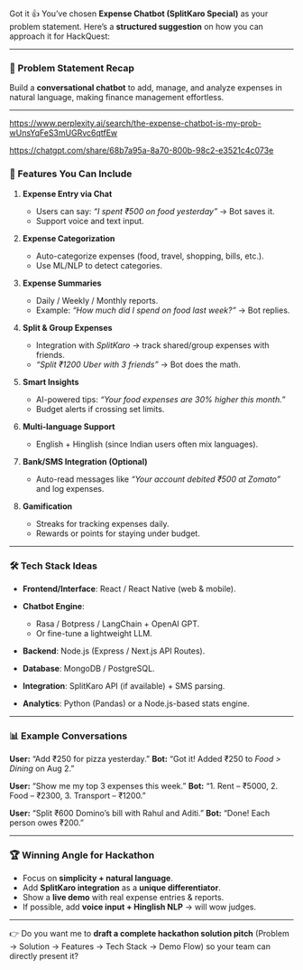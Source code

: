 Got it 👍 You’ve chosen **Expense Chatbot (SplitKaro Special)** as your problem statement.
Here’s a **structured suggestion** on how you can approach it for HackQuest:

---

### 🚀 Problem Statement Recap

Build a **conversational chatbot** to add, manage, and analyze expenses in natural language, making finance management effortless.

---
https://www.perplexity.ai/search/the-expense-chatbot-is-my-prob-wUnsYqFeS3mUGRvc6qtfEw

https://chatgpt.com/share/68b7a95a-8a70-800b-98c2-e3521c4c073e



### 🔑 Features You Can Include

1. **Expense Entry via Chat**

   * Users can say: *“I spent ₹500 on food yesterday”* → Bot saves it.
   * Support voice and text input.

2. **Expense Categorization**

   * Auto-categorize expenses (food, travel, shopping, bills, etc.).
   * Use ML/NLP to detect categories.

3. **Expense Summaries**

   * Daily / Weekly / Monthly reports.
   * Example: *“How much did I spend on food last week?”* → Bot replies.

4. **Split & Group Expenses**

   * Integration with *SplitKaro* → track shared/group expenses with friends.
   * *“Split ₹1200 Uber with 3 friends”* → Bot does the math.

5. **Smart Insights**

   * AI-powered tips: *“Your food expenses are 30% higher this month.”*
   * Budget alerts if crossing set limits.

6. **Multi-language Support**

   * English + Hinglish (since Indian users often mix languages).

7. **Bank/SMS Integration (Optional)**

   * Auto-read messages like *“Your account debited ₹500 at Zomato”* and log expenses.

8. **Gamification**

   * Streaks for tracking expenses daily.
   * Rewards or points for staying under budget.

---

### 🛠 Tech Stack Ideas

* **Frontend/Interface**: React / React Native (web & mobile).
* **Chatbot Engine**:

  * Rasa / Botpress / LangChain + OpenAI GPT.
  * Or fine-tune a lightweight LLM.
* **Backend**: Node.js (Express / Next.js API Routes).
* **Database**: MongoDB / PostgreSQL.
* **Integration**: SplitKaro API (if available) + SMS parsing.
* **Analytics**: Python (Pandas) or a Node.js-based stats engine.

---

### 📊 Example Conversations

**User:** “Add ₹250 for pizza yesterday.”
**Bot:** “Got it! Added ₹250 to *Food > Dining* on Aug 2.”

**User:** “Show me my top 3 expenses this week.”
**Bot:** “1. Rent – ₹5000, 2. Food – ₹2300, 3. Transport – ₹1200.”

**User:** “Split ₹600 Domino’s bill with Rahul and Aditi.”
**Bot:** “Done! Each person owes ₹200.”

---

### 🏆 Winning Angle for Hackathon

* Focus on **simplicity + natural language**.
* Add **SplitKaro integration** as a **unique differentiator**.
* Show a **live demo** with real expense entries & reports.
* If possible, add **voice input + Hinglish NLP** → will wow judges.

---

👉 Do you want me to **draft a complete hackathon solution pitch** (Problem → Solution → Features → Tech Stack → Demo Flow) so your team can directly present it?
